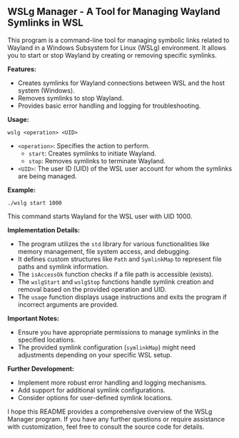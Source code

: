 ## WSLg Manager - A Tool for Managing Wayland Symlinks in WSL

This program is a command-line tool for managing symbolic links related to Wayland in a Windows Subsystem for Linux (WSLg) environment. It allows you to start or stop Wayland by creating or removing specific symlinks.

**Features:**

* Creates symlinks for Wayland connections between WSL and the host system (Windows).
* Removes symlinks to stop Wayland.
* Provides basic error handling and logging for troubleshooting.

**Usage:**

```
wslg <operation> <UID>
```

* `<operation>`: Specifies the action to perform.
    * `start`: Creates symlinks to initiate Wayland.
    * `stop`: Removes symlinks to terminate Wayland.
* `<UID>`: The user ID (UID) of the WSL user account for whom the symlinks are being managed.

**Example:**

```
./wslg start 1000
```

This command starts Wayland for the WSL user with UID 1000.

**Implementation Details:**

* The program utilizes the `std` library for various functionalities like memory management, file system access, and debugging.
* It defines custom structures like `Path` and `SymlinkMap` to represent file paths and symlink information.
* The `isAccessOk` function checks if a file path is accessible (exists).
* The `wslgStart` and `wslgStop` functions handle symlink creation and removal based on the provided operation and UID.
* The `usage` function displays usage instructions and exits the program if incorrect arguments are provided.

**Important Notes:**

* Ensure you have appropriate permissions to manage symlinks in the specified locations.
* The provided symlink configuration (`symlinkMap`) might need adjustments depending on your specific WSL setup.

**Further Development:**

* Implement more robust error handling and logging mechanisms.
* Add support for additional symlink configurations.
* Consider options for user-defined symlink locations.

I hope this README provides a comprehensive overview of the WSLg Manager program. If you have any further questions or require assistance with customization, feel free to consult the source code for details.
